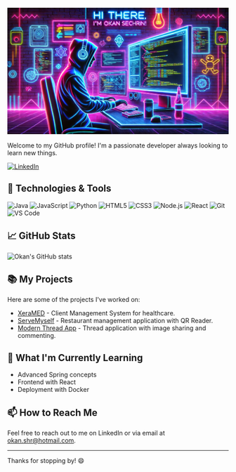 ![## Hi There, I'm Okan](https://raw.githubusercontent.com/OkanShr/okanshr/main/WelcomeImg.webp)

Welcome to my GitHub profile! I'm a passionate developer always looking to learn new things.

[![LinkedIn](https://img.shields.io/badge/LinkedIn-0077B5?style=for-the-badge&logo=linkedin&logoColor=white)](https://www.linkedin.com/in/okan-sechrin-aaba2a21b/)

## 🔧 Technologies & Tools

![Java](https://img.shields.io/badge/Java-007396?style=for-the-badge&logo=java&logoColor=white)
![JavaScript](https://img.shields.io/badge/JavaScript-F7DF1E?style=for-the-badge&logo=javascript&logoColor=black)
![Python](https://img.shields.io/badge/Python-3776AB?style=for-the-badge&logo=python&logoColor=white)
![HTML5](https://img.shields.io/badge/HTML5-E34F26?style=for-the-badge&logo=html5&logoColor=white)
![CSS3](https://img.shields.io/badge/CSS3-1572B6?style=for-the-badge&logo=css3&logoColor=white)
![Node.js](https://img.shields.io/badge/Node.js-339933?style=for-the-badge&logo=nodedotjs&logoColor=white)
![React](https://img.shields.io/badge/React-20232A?style=for-the-badge&logo=react&logoColor=61DAFB)
![Git](https://img.shields.io/badge/Git-F05032?style=for-the-badge&logo=git&logoColor=white)
![VS Code](https://img.shields.io/badge/VS%20Code-007ACC?style=for-the-badge&logo=visual-studio-code&logoColor=white)

## 📈 GitHub Stats

![Okan's GitHub stats](https://github-readme-stats.vercel.app/api?username=okanshr&show_icons=true&theme=radical)

## 📚 My Projects

Here are some of the projects I've worked on:

- [XeraMED](https://github.com/OkanShr/clientmanagement) - Client Management System for healthcare.
- [ServeMyself](https://github.com/OkanShr/ServeMyself_BE) - Restaurant management application with QR Reader.
- [Modern Thread App](https://github.com/OkanShr/mernsm) - Thread application with image sharing and commenting.

## 🌱 What I'm Currently Learning

- Advanced Spring concepts
- Frontend with React
- Deployment with Docker

## 📫 How to Reach Me

Feel free to reach out to me on LinkedIn or via email at [okan.shr@hotmail.com](mailto:okan.shr@hotmail.com).

---

Thanks for stopping by! 😄
